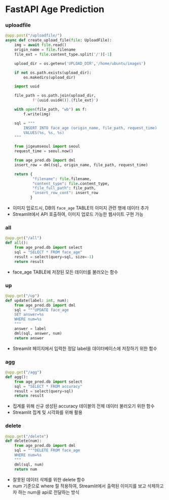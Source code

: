 # FastAPI Age Prediction

### uploadfile
```python
@app.post("/uploadfile/")
async def create_upload_file(file: UploadFile):
    img = await file.read()
    origin_name = file.filename
    file_ext = file.content_type.split('/')[-1]

    upload_dir = os.getenv('UPLOAD_DIR','/home/ubuntu/images')

    if not os.path.exists(upload_dir):
        os.makedirs(upload_dir)

    import uuid

    file_path = os.path.join(upload_dir,
            f'{uuid.uuid4()}.{file_ext}')

    with open(file_path, "wb") as f:
        f.write(img)

    sql = """
        INSERT INTO face_age (origin_name, file_path, request_time)
        VALUES(%s, %s, %s)
    """

    from jigeumseoul import seoul
    request_time = seoul.now()

    from age_pred.db import dml
    insert_row = dml(sql, origin_name, file_path, request_time)

    return {
            "filename": file.filename,
            "content_type": file.content_type,
            "file_full_path": file_path,
            "insert_row_cont": insert_row
           }
```
- 이미지 업로드시, DB의 `face_age` TABLE의 이미지 관련 행에 데이터 추가
- Streamlit에서 API 호출하여, 이미지 업로드 가능한 웹사이트 구현 가능

### all
```python
@app.get("/all")
def all():
    from age_pred.db import select
    sql = "SELECT * FROM face_age"
    result = select(query=sql, size=-1)
    return result
```
- face_age TABLE에 저장된 모든 데이터를 불러오는 함수


### up
```python
@app.get("/up")
def update(label: int, num):
    from age_pred.db import dml
    sql = """UPDATE face_age
    SET answer=%s
    WHERE num=%s
    """
    answer = label
    dml(sql, answer, num)
    return answer
```

- Streamlit 페이지에서 입력한 정답 label을 데이터베이스에 저장하기 위한 함수
  

### agg
```python
@app.get("/agg")
def agg():
    from age_pred.db import select
    sql = "SELECT * FROM accuracy"
    result = select(query=sql)
    return result
```

- 집계를 위해 신규 생성된 accuracy 테이블의 전체 데이터 불러오기 위한 함수
- Streamlit 집계 및 시각화를 위해 활용


### delete
```python
@app.get("/delete")
def delete(num):
    from age_pred.db import dml
    sql = """DELETE FROM face_age
    WHERE num=%s
    """
    dml(sql, num)
    return num
```

- 잘못된 데이터 삭제를 위한 delete 함수
- num 기준으로 where 절 적용하여, Streamlit에서 출력된 이미지를 보고 삭제하고자 하는 num을 api로 전달하는 방식 
